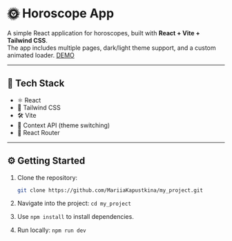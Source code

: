 # 🌞 Horoscope App

A simple React application for horoscopes, built with **React + Vite + Tailwind CSS**.  
The app includes multiple pages, dark/light theme support, and a custom animated loader. 
[DEMO](https://horoscope-astralis.vercel.app/)

---

## 🚀 Tech Stack
- ⚛️ React
- 🎨 Tailwind CSS
- 🛠️ Vite
- 🌙 Context API (theme switching)
- 🔮 React Router

---

## ⚙️ Getting Started

1. Clone the repository:
   ```bash
   git clone https://github.com/MariiaKapustkina/my_project.git

2. Navigate into the project:
   `cd my_project`
   
3. Use `npm install` to install dependencies.

4. Run locally:
   `npm run dev`
